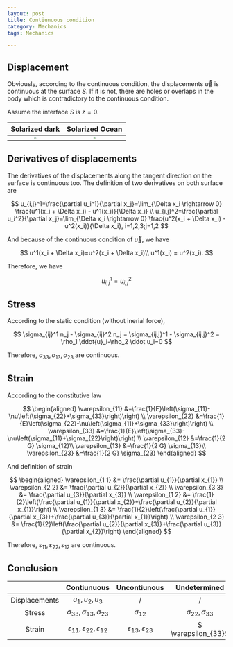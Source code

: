 ```yaml
---
layout: post
title: Contiunuous condition
category: Mechanics
tags: Mechanics

---
```


## Displacement

Obviously, according to the continuous condition, the displacements $\vec{u}$ is continuous at the surface $S$. If it is not, there are holes or overlaps in the body which is contradictory to the continuous condition.



Assume the interface $S$ is $z=0$. 

Solarized dark             |  Solarized Ocean
:-------------------------:|:-------------------------:
<img src="https://raw.github.com/wangshaoyun/image/master/202410121435547.png" style="zoom:30%;" />  | <img src="https://raw.github.com/wangshaoyun/image/master/202410121434247.png" style="zoom:30%;" /> 



## Derivatives of displacements

The derivatives of the displacements along the tangent direction on the surface is continuous too. The definition of two derivatives on both surface are

$$
u_{i,j}^1=\frac{\partial u_i^1}{\partial x_j}=\lim_{\Delta x_i \rightarrow 0} \frac{u^1(x_i + \Delta x_i) - u^1(x_i)}{\Delta x_i} \\
u_{i,j}^2=\frac{\partial u_i^2}{\partial x_j}=\lim_{\Delta x_i \rightarrow 0} \frac{u^2(x_i + \Delta x_i) - u^2(x_i)}{\Delta x_i}, i=1,2,3;j=1,2
$$


And because of the continuous condition of $\vec u$, we have

$$
u^1(x_i + \Delta x_i)=u^2(x_i + \Delta x_i)\\
u^1(x_i) = u^2(x_i).
$$


Therefore, we have

$$
u_{i,j}^1=u_{i,j}^2
$$

## Stress

According to the static condition (without inerial force), 

$$
\sigma_{ij}^1 n_j - \sigma_{ij}^2 n_j = \sigma_{ij,j}^1 - \sigma_{ij,j}^2 = \rho_1 \ddot{u}_i-\rho_2 \ddot u_i=0
$$

Therefore, $\sigma_{33}, \sigma_{13}, \sigma_{23}$ are continuous. 



## Strain

According to the constitutive law

$$
\begin{aligned}
\varepsilon_{11} &=\frac{1}{E}\left(\sigma_{11}-\nu\left(\sigma_{22}+\sigma_{33}\right)\right) \\
\varepsilon_{22} &=\frac{1}{E}\left(\sigma_{22}-\nu\left(\sigma_{11}+\sigma_{33}\right)\right) \\
\varepsilon_{33} &=\frac{1}{E}\left(\sigma_{33}-\nu\left(\sigma_{11}+\sigma_{22}\right)\right) \\
\varepsilon_{12} &=\frac{1}{2 G} \sigma_{12}\\
\varepsilon_{13} &=\frac{1}{2 G} \sigma_{13}\\
\varepsilon_{23} &=\frac{1}{2 G} \sigma_{23}
\end{aligned}
$$

And definition of strain

$$
\begin{aligned}
\varepsilon_{1 1} &= \frac{\partial u_{1}}{\partial x_{1}} \\
\varepsilon_{2 2} &= \frac{\partial u_{2}}{\partial x_{2}}  \\
\varepsilon_{3 3} &= \frac{\partial u_{3}}{\partial x_{3}}  \\
\varepsilon_{1 2} &= \frac{1}{2}\left(\frac{\partial u_{1}}{\partial x_{2}}+\frac{\partial u_{2}}{\partial x_{1}}\right)  \\
\varepsilon_{1 3} &= \frac{1}{2}\left(\frac{\partial u_{1}}{\partial x_{3}}+\frac{\partial u_{3}}{\partial x_{1}}\right) \\
\varepsilon_{2 3} &= \frac{1}{2}\left(\frac{\partial u_{2}}{\partial x_{3}}+\frac{\partial u_{3}}{\partial x_{2}}\right)
\end{aligned}
$$

Therefore, $\varepsilon_{11}, \varepsilon_{22}, \varepsilon_{1 2}$ are continuous. 

## Conclusion

|               |                       Contiunuous                       |             Uncontiunous             |       Undetermined        |
| :-----------: | :-----------------------------------------------------: | :----------------------------------: | :-----------------------: |
| Displacements |                      $u_1,u_2,u_3$                      |                  /                   |             /             |
|    Stress     |         $\sigma_{33}, \sigma_{13}, \sigma_{23}$         |            $\sigma_{12}$             | $\sigma_{22},\sigma_{33}$ |
|    Strain     | $\varepsilon_{11}, \varepsilon_{22}, \varepsilon_{1 2}$ | $\varepsilon_{13}, \varepsilon_{23}$ |    $ \varepsilon_{33}$    |



